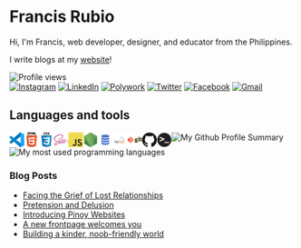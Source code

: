 # Francis Rubio
Hi, I'm Francis, web developer, designer, and educator from the Philippines.

I write blogs at my [website][website]!

![Profile views](https://gpvc.arturio.dev/teacherbuknoy)  
[![Instagram](https://img.shields.io/badge/Instagram-E4405F?style=for-the-badge&logo=instagram&logoColor=white)][instagram]
[![LinkedIn](https://img.shields.io/badge/LinkedIn-0077B5?style=for-the-badge&logo=linkedin&logoColor=white)][linkedin]
[![Polywork](https://img.shields.io/badge/polywork-543DE0?style=for-the-badge&logo=polywork&logoColor=white)][polywork]
[![Twitter](https://img.shields.io/badge/Twitter-1DA1F2?style=for-the-badge&logo=twitter&logoColor=white)][twitter]
[![Facebook](https://img.shields.io/badge/Facebook-1877F2?style=for-the-badge&logo=facebook&logoColor=white)][facebook]
[![Gmail](https://img.shields.io/badge/Gmail-D14836?style=for-the-badge&logo=gmail&logoColor=white)][gmail]

## Languages and tools

<img align="left" alt="Visual Studio Code" width="26px" src="https://raw.githubusercontent.com/github/explore/80688e429a7d4ef2fca1e82350fe8e3517d3494d/topics/visual-studio-code/visual-studio-code.png" />
<img align="left" alt="HTML5" width="26px" src="https://raw.githubusercontent.com/github/explore/80688e429a7d4ef2fca1e82350fe8e3517d3494d/topics/html/html.png" />
<img align="left" alt="CSS3" width="26px" src="https://raw.githubusercontent.com/github/explore/80688e429a7d4ef2fca1e82350fe8e3517d3494d/topics/css/css.png" />
<img align="left" alt="Sass" width="26px" src="https://raw.githubusercontent.com/github/explore/80688e429a7d4ef2fca1e82350fe8e3517d3494d/topics/sass/sass.png" />
<img align="left" alt="JavaScript" width="26px" src="https://raw.githubusercontent.com/github/explore/80688e429a7d4ef2fca1e82350fe8e3517d3494d/topics/javascript/javascript.png" />
<img align="left" alt="Node.js" width="26px" src="https://raw.githubusercontent.com/github/explore/80688e429a7d4ef2fca1e82350fe8e3517d3494d/topics/nodejs/nodejs.png" />
<img align="left" alt="SQL" width="26px" src="https://raw.githubusercontent.com/github/explore/80688e429a7d4ef2fca1e82350fe8e3517d3494d/topics/sql/sql.png" />
<img align="left" alt="MySQL" width="26px" src="https://raw.githubusercontent.com/github/explore/80688e429a7d4ef2fca1e82350fe8e3517d3494d/topics/mysql/mysql.png" />
<img align="left" alt="Git" width="26px" src="https://raw.githubusercontent.com/github/explore/80688e429a7d4ef2fca1e82350fe8e3517d3494d/topics/git/git.png" />
<img align="left" alt="GitHub" width="26px" src="https://raw.githubusercontent.com/github/explore/78df643247d429f6cc873026c0622819ad797942/topics/github/github.png" />
<img align="left" alt="HTML5" width="26px" src="https://raw.githubusercontent.com/github/explore/80688e429a7d4ef2fca1e82350fe8e3517d3494d/topics/terminal/terminal.png" />

![My Github Profile Summary](https://github-profile-summary-cards.vercel.app/api/cards/profile-details?username=teacherbuknoy&theme=vue)
![My most used programming languages](https://github-readme-stats.vercel.app/api/top-langs/?username=teacherbuknoy)

### Blog Posts
<!-- BLOG-POST-LIST:START -->
- [Facing the Grief of Lost Relationships](https://francisrubio.antaresph.dev/writing/en/post-breakup-learnings/)
- [Pretension and Delusion](https://francisrubio.antaresph.dev/writing/en/pretension-and-delusion/)
- [Introducing Pinoy Websites](https://francisrubio.antaresph.dev/writing/en/pinoy-websites/)
- [A new frontpage welcomes you](https://francisrubio.antaresph.dev/writing/en/new-frontpage/)
- [Building a kinder, noob-friendly world](https://francisrubio.antaresph.dev/writing/en/noob-friendly-world/)
<!-- BLOG-POST-LIST:END -->

<!-- LINKS -->
[instagram]: https://instagram.com/teacherbuknoy
[linkedin]: https://www.linkedin.com/in/teacherbuknoy
[polywork]: https://www.polywork.com/teacherbuknoy
[twitter]: https://www.twitter.com/teacherbuknoy
[facebook]: https://www.facebook.com/teacherbuknoyofficial
[gmail]: mailto:devfrancisrubio@gmail.com
[website]: https://francisrubio.antaresph.dev
